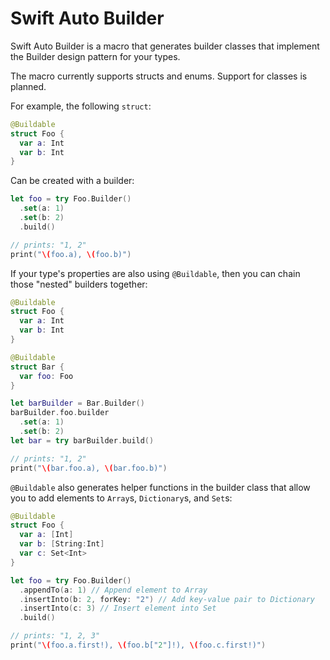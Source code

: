 # Swift Auto Builder
Swift Auto Builder is a macro that generates builder classes that implement the Builder design pattern for your types.

The macro currently supports structs and enums. Support for classes is planned.

For example, the following `struct`:

```swift
@Buildable
struct Foo {
  var a: Int
  var b: Int
}
```

Can be created with a builder:

```swift
let foo = try Foo.Builder()
  .set(a: 1)
  .set(b: 2)
  .build()

// prints: "1, 2"
print("\(foo.a), \(foo.b)")
```

If your type's properties are also using `@Buildable`, then you can chain those "nested" builders together:

```swift
@Buildable
struct Foo {
  var a: Int
  var b: Int
}

@Buildable
struct Bar {
  var foo: Foo
}

let barBuilder = Bar.Builder()
barBuilder.foo.builder
  .set(a: 1)
  .set(b: 2)
let bar = try barBuilder.build()

// prints: "1, 2"
print("\(bar.foo.a), \(bar.foo.b)")
```

`@Buildable` also generates helper functions in the builder class that allow you to add elements to `Array`s, `Dictionary`s, and `Set`s:

```swift
@Buildable
struct Foo {
  var a: [Int]
  var b: [String:Int]
  var c: Set<Int>
}

let foo = try Foo.Builder()
  .appendTo(a: 1) // Append element to Array
  .insertInto(b: 2, forKey: "2") // Add key-value pair to Dictionary
  .insertInto(c: 3) // Insert element into Set
  .build()

// prints: "1, 2, 3"
print("\(foo.a.first!), \(foo.b["2"]!), \(foo.c.first!)")
```
